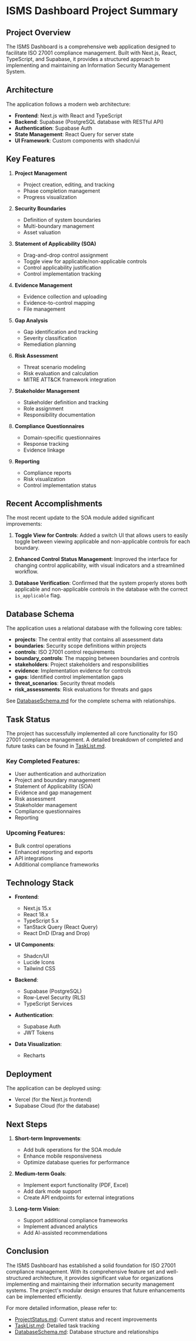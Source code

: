 # ISMS Dashboard Project Summary

## Project Overview

The ISMS Dashboard is a comprehensive web application designed to facilitate ISO 27001 compliance management. Built with Next.js, React, TypeScript, and Supabase, it provides a structured approach to implementing and maintaining an Information Security Management System.

## Architecture

The application follows a modern web architecture:

- **Frontend**: Next.js with React and TypeScript
- **Backend**: Supabase (PostgreSQL database with RESTful API)
- **Authentication**: Supabase Auth
- **State Management**: React Query for server state
- **UI Framework**: Custom components with shadcn/ui

## Key Features

1. **Project Management**
   - Project creation, editing, and tracking
   - Phase completion management
   - Progress visualization

2. **Security Boundaries**
   - Definition of system boundaries
   - Multi-boundary management
   - Asset valuation

3. **Statement of Applicability (SOA)**
   - Drag-and-drop control assignment
   - Toggle view for applicable/non-applicable controls
   - Control applicability justification
   - Control implementation tracking

4. **Evidence Management**
   - Evidence collection and uploading
   - Evidence-to-control mapping
   - File management

5. **Gap Analysis**
   - Gap identification and tracking
   - Severity classification
   - Remediation planning

6. **Risk Assessment**
   - Threat scenario modeling
   - Risk evaluation and calculation
   - MITRE ATT&CK framework integration

7. **Stakeholder Management**
   - Stakeholder definition and tracking
   - Role assignment
   - Responsibility documentation

8. **Compliance Questionnaires**
   - Domain-specific questionnaires
   - Response tracking
   - Evidence linkage

9. **Reporting**
   - Compliance reports
   - Risk visualization
   - Control implementation status

## Recent Accomplishments

The most recent update to the SOA module added significant improvements:

1. **Toggle View for Controls**: Added a switch UI that allows users to easily toggle between viewing applicable and non-applicable controls for each boundary.

2. **Enhanced Control Status Management**: Improved the interface for changing control applicability, with visual indicators and a streamlined workflow.

3. **Database Verification**: Confirmed that the system properly stores both applicable and non-applicable controls in the database with the correct `is_applicable` flag.

## Database Schema

The application uses a relational database with the following core tables:

- **projects**: The central entity that contains all assessment data
- **boundaries**: Security scope definitions within projects
- **controls**: ISO 27001 control requirements
- **boundary_controls**: The mapping between boundaries and controls
- **stakeholders**: Project stakeholders and responsibilities
- **evidence**: Implementation evidence for controls
- **gaps**: Identified control implementation gaps
- **threat_scenarios**: Security threat models
- **risk_assessments**: Risk evaluations for threats and gaps

See [DatabaseSchema.md](./DatabaseSchema.md) for the complete schema with relationships.

## Task Status

The project has successfully implemented all core functionality for ISO 27001 compliance management. A detailed breakdown of completed and future tasks can be found in [TaskList.md](./TaskList.md).

### Key Completed Features:
- User authentication and authorization
- Project and boundary management
- Statement of Applicability (SOA)
- Evidence and gap management
- Risk assessment
- Stakeholder management
- Compliance questionnaires
- Reporting

### Upcoming Features:
- Bulk control operations
- Enhanced reporting and exports
- API integrations
- Additional compliance frameworks

## Technology Stack

- **Frontend**:
  - Next.js 15.x
  - React 18.x
  - TypeScript 5.x
  - TanStack Query (React Query)
  - React DnD (Drag and Drop)
  
- **UI Components**:
  - Shadcn/UI
  - Lucide Icons
  - Tailwind CSS
  
- **Backend**:
  - Supabase (PostgreSQL)
  - Row-Level Security (RLS)
  - TypeScript Services
  
- **Authentication**:
  - Supabase Auth
  - JWT Tokens
  
- **Data Visualization**:
  - Recharts

## Deployment

The application can be deployed using:
- Vercel (for the Next.js frontend)
- Supabase Cloud (for the database)

## Next Steps

1. **Short-term Improvements**:
   - Add bulk operations for the SOA module
   - Enhance mobile responsiveness
   - Optimize database queries for performance

2. **Medium-term Goals**:
   - Implement export functionality (PDF, Excel)
   - Add dark mode support
   - Create API endpoints for external integrations

3. **Long-term Vision**:
   - Support additional compliance frameworks
   - Implement advanced analytics
   - Add AI-assisted recommendations

## Conclusion

The ISMS Dashboard has established a solid foundation for ISO 27001 compliance management. With its comprehensive feature set and well-structured architecture, it provides significant value for organizations implementing and maintaining their information security management systems. The project's modular design ensures that future enhancements can be implemented efficiently.

For more detailed information, please refer to:
- [ProjectStatus.md](./ProjectStatus.md): Current status and recent improvements
- [TaskList.md](./TaskList.md): Detailed task tracking
- [DatabaseSchema.md](./DatabaseSchema.md): Database structure and relationships
